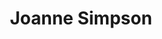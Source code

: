 <h1 align="center">Joanne Simpson</h1>
<!-- <h3 align="center">Hi :)</h3> -->
<!-- <p>In case you're wondering, no, i'm not five. I just have a liking towards....leeks</p> -->

<p align="center">
<!-- <img src="https://i.pinimg.com/originals/aa/dc/bb/aadcbbc32d86849f9dde362bb0d1f7f8.gif"/> -->
</p>
<!--
**jgsimpson15/jgsimpson15** is a ✨ _special_ ✨ repository because its `README.md` (this file) appears on your GitHub profile.

Here are some ideas to get you started:

- 🔭 I’m currently working on ...
- 🌱 I’m currently learning ...
- 👯 I’m looking to collaborate on ...
- 🤔 I’m looking for help with ...
- 💬 Ask me about ...
- 📫 How to reach me: ...
- 😄 Pronouns: ...
- ⚡ Fun fact: ...
-->
